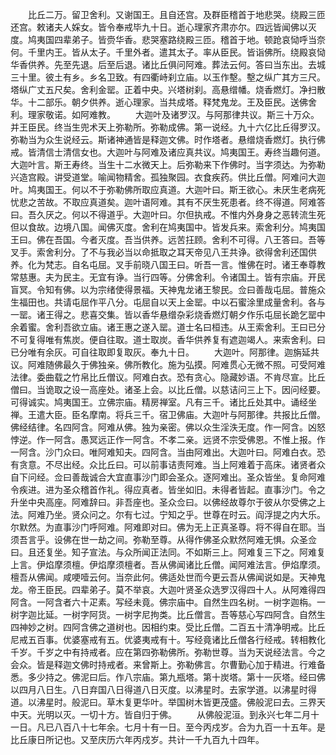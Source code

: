 <!-- { "loadSidebar": true } -->
　　比丘二万。留卫舍利。又谢国王。且自还宫。及群臣稽首于地悲哭。绕殿三匝还宫。敕诸夫人婇女。皆令奉戒毕九十日。逝心理家齐肃亦尔。四远皆闻佛以灭度。鸠夷国四辈弟子。皆赍华香。悲哭塞路绕殿三匝。稽首于地。顿跄哀恸呼当奈何。千里内王。皆从太子。千里外者。遣其太子。率从臣民。皆诣佛所。绕殿哀恸华香供养。先至先退。后至后退。诸比丘俱问阿难。葬法云何。答曰当东出。去城三十里。彼土有乡。乡名卫致。有四衢峙刹立庙。以玉作墼。墼之纵广其方三尺。塔纵广丈五尺矣。舍利金罂。正着中央。兴塔树刹。高悬缯幡。烧香燃灯。净扫散华。十二部乐。朝夕供养。逝心理家。当共成塔。释梵鬼龙。王及臣民。送佛舍利。理家敬诺。如阿难教。
　　大迦叶及诸罗汉。与阿那律共议。斯三十万众。并王臣民。终当生兜术天上弥勒所。弥勒成佛。第一说经。九十六亿比丘得罗汉。弥勒当为众生说经云。斯诸神通皆是释迦文佛。时作塔者。悬缯烧香燃灯。执行佛戒。皆清信士清信女也。大迦叶与阿难及诸应真共议。鸠夷国王。寿终当趣何道。大迦叶言。斯王寿终。当生十二水微天上。后弥勒来下作佛时。当字须达。为弥勒兴造宫殿。讲受道堂。喻闻物精舍。孤独聚园。衣食疾药。供比丘僧。阿难问大迦叶。鸠夷国王。何以不于弥勒佛所取应真道。大迦叶曰。斯王欲心。未厌生老病死忧悲之苦故。不取应真道矣。迦叶语阿难。其有不厌生死患者。终不得道。阿难答曰。吾久厌之。何以不得道乎。大迦叶曰。尔但执戒。不惟内外身身之恶转流生死但以食故。边境八国。闻佛灭度。舍利在鸠夷国中。皆发兵来。索舍利分。鸠夷国王曰。佛在吾国。今者灭度。吾当供养。远苦抂顾。舍利不可得。八王答曰。吾等叉手。索舍利分。了不与我必当以命抵取之耳天帝见八王共诤。欲得舍利还国供养。化为梵志。自名屯屈。叉手前晓八国王曰。听吾一言。惟佛在时。诸王奉尊教常慈惠。夫为民主。无宜有诤。当行四等。分佛舍利。令诸国土。皆有宗庙。开民盲冥。令知有佛。以为宗绪使得景福。天神鬼龙诸王黎民。佥曰善哉屯屈。普施众生福田也。共请屯屈作平八分。屯屈自以天上金罂。中以石蜜涂里成量舍利。各与一罂。诸王得之。悲喜交集。皆以香华悬缯杂彩烧香燃灯朝夕作乐屯屈长跪乞罂中余着蜜。舍利吾欲立庙。诸王惠之遂入罂。道士名曰桓违。从王索舍利。王曰已分不可复得唯有焦炭。便自往取。道士取炭。香华供养复有遮迦竭人。来索舍利。曰已分唯有余灰。可自往取即复取灰。奉九十日。
　　大迦叶。阿那律。迦旃延共议。阿难随佛最久于佛独亲。佛所教化。施为弘摸。阿难贯心无微不照。可受阿难法律。委曲载之竹帛比丘僧议。阿难白衣。恐有贪心。隐藏妙语。不肯尽宣。比丘僧曰。当诡取之设一高座处。诸圣上会。以比丘僧。以慈诘问三上下。因问经要。可得诚实。鸠夷国王。立佛宗庙。精房禅室。凡有三千。诸比丘处其中。诵经坐禅。王遣大臣。臣名摩南。将兵三千。宿卫佛庙。大迦叶与阿那律。共报比丘僧。佛经结律。名四阿含。阿难从佛。独为亲密。佛以众生淫泆无度。作一阿含。凶怒悖逆。作一阿含。愚冥远正作一阿含。不孝二亲。远贤不宗受佛恩。不惟上报。作一阿含。沙门众曰。唯阿难知夫。四阿含。当由阿难出。大迦叶曰。阿难白衣。恐有贪意。不尽出经。众比丘曰。可以前事诘责阿难。当上阿难着于高床。诸贤者众自下问经。佥曰善哉诚合大宜直事沙门即会圣众。逐阿难出。圣众皆坐。复命阿难令疾进。进为圣众稽首作礼。得应真者。皆坐如旧。未得者皆起。直事沙门。令之升坐中央高座。阿难辞曰。非吾座也。圣众佥曰。以佛经故尊尔于彼从尔受佛之上法。阿难乃坐。贤众问之。尔有七过。宁知之乎。世尊在时云。阎浮提之内大乐。尔默然。为直事沙门呼阿难。阿难即对曰。佛为无上正真圣尊。将不得自在耶。当须吾言乎。设佛在世一劫之间。弥勒至尊。从得作佛圣众默然阿难无惧。众圣佥曰。且还复坐。知子宣法。与众所闻正法同。不如斯三上。阿难复三下之。阿难复上言。伊焰摩须檀。伊焰摩须檀者。吾从佛闻诸比丘僧。闻阿难法言。伊焰摩须。檀吾从佛闻。咸哽噎云何。当奈此何。佛适处世而今更云吾从佛闻说如是。天神鬼龙。帝王臣民。四辈弟子。莫不举哀。大迦叶贤圣众选罗汉得四十人。从阿难得四阿含。一阿含者六十疋素。写经未竟。佛宗庙中。自然生四名树。一树字迦栴。一树字迦比延。一树字阿货。一树字尼拘类。比丘僧言。吾等慈心写四阿含。自然生四神妙之树。四阿含佛之道树也。因相约束。受比丘僧。二百五十清净明戒。比丘尼戒五百事。优婆塞戒有五。优婆夷戒有十。写经竟诸比丘僧各行经戒。转相教化千岁。千岁之中有持戒者。应在第四弥勒佛所。弥勒世尊。当为天说经法言。今之会众。皆是释迦文佛时持戒者。来曾斯上。弥勒佛言。尔曹勤心加于精进。行难备悉。多少持之。佛泥曰后。作八宗庙。第九瓶塔。第十炭塔。第十一灰塔。经曰佛以四月八日生。八日弃国八日得道八日灭度。以沸星时。去家学道。以沸星时得道。以沸星时。般泥曰。草木复更华叶。举国树木皆更茂盛。佛般泥曰去。三界天中天。光明以灭。一切十方。皆自归于佛。
　　从佛般泥洹。到永兴七年二月十一日。凡已八百八十七年余。七月十有一日。至今丙戍岁。合为九百一十五年。是比丘康日所记也。又至庆历六年丙戍岁。共计一千九百九十四年。

